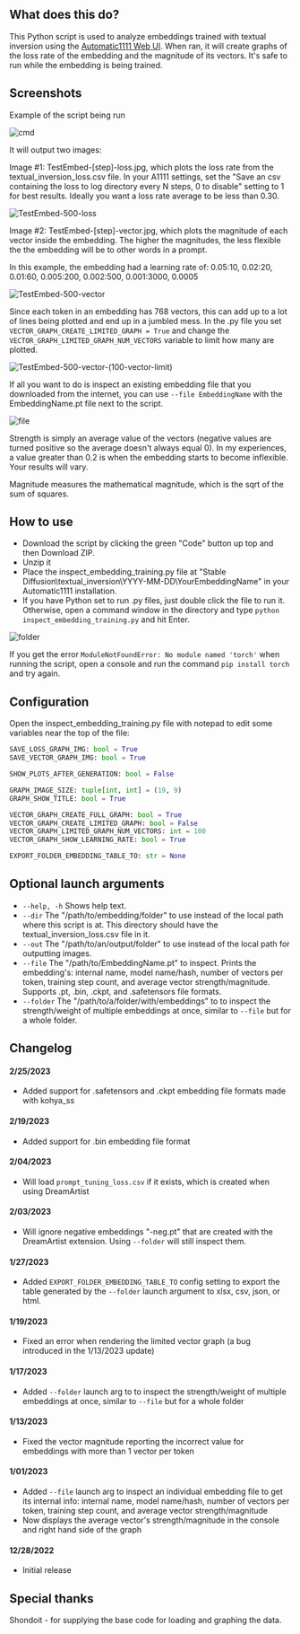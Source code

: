## What does this do?
This Python script is used to analyze embeddings trained with textual inversion using the [Automatic1111 Web UI](https://github.com/AUTOMATIC1111/stable-diffusion-webui). When ran, it will create graphs of the loss rate of the embedding and the magnitude of its vectors. It's safe to run while the embedding is being trained.

## Screenshots
Example of the script being run

![cmd](https://i.imgur.com/8SCCnsX.jpg)

It will output two images:

Image #1: TestEmbed-[step]-loss.jpg, which plots the loss rate from the textual_inversion_loss.csv file. In your A1111 settings, set the "Save an csv containing the loss to log directory every N steps, 0 to disable" setting to 1 for best results. Ideally you want a loss rate average to be less than 0.30.

![TestEmbed-500-loss](https://i.imgur.com/i2BvuM0.jpg)

Image #2: TestEmbed-[step]-vector.jpg, which plots the magnitude of each vector inside the embedding. The higher the magnitudes, the less flexible the the embedding will be to other words in a prompt.

In this example, the embedding had a learning rate of: 0.05:10, 0.02:20, 0.01:60, 0.005:200, 0.002:500, 0.001:3000, 0.0005

![TestEmbed-500-vector](https://i.imgur.com/A5AbHpQ.jpg)

Since each token in an embedding has 768 vectors, this can add up to a lot of lines being plotted and end up in a jumbled mess. In the .py file you set `VECTOR_GRAPH_CREATE_LIMITED_GRAPH = True` and change the `VECTOR_GRAPH_LIMITED_GRAPH_NUM_VECTORS` variable to limit how many are plotted.

![TestEmbed-500-vector-(100-vector-limit)](https://i.imgur.com/F3ZWiHD.jpg)

If all you want to do is inspect an existing embedding file that you downloaded from the internet, you can use `--file EmbeddingName` with the EmbeddingName.pt file next to the script.

![file](https://i.imgur.com/S4SHU0z.jpg)

Strength is simply an average value of the vectors (negative values are turned positive so the average doesn't always equal 0). In my experiences, a value greater than 0.2 is when the embedding starts to become inflexible. Your results will vary.

Magnitude measures the mathematical magnitude, which is the sqrt of the sum of squares.

## How to use
* Download the script by clicking the green "Code" button up top and then Download ZIP.
* Unzip it
* Place the inspect_embedding_training.py file at "Stable Diffusion\textual_inversion\YYYY-MM-DD\YourEmbeddingName" in your Automatic1111 installation.
* If you have Python set to run .py files, just double click the file to run it. Otherwise, open a command window in the directory and type `python inspect_embedding_training.py` and hit Enter.

![folder](https://i.imgur.com/tiM89rS.jpg)

If you get the error `ModuleNotFoundError: No module named 'torch'` when running the script, open a console and run the command `pip install torch` and try again.

## Configuration
Open the inspect_embedding_training.py file with notepad to edit some variables near the top of the file:
```python
SAVE_LOSS_GRAPH_IMG: bool = True
SAVE_VECTOR_GRAPH_IMG: bool = True

SHOW_PLOTS_AFTER_GENERATION: bool = False

GRAPH_IMAGE_SIZE: tuple[int, int] = (19, 9)
GRAPH_SHOW_TITLE: bool = True

VECTOR_GRAPH_CREATE_FULL_GRAPH: bool = True
VECTOR_GRAPH_CREATE_LIMITED_GRAPH: bool = False
VECTOR_GRAPH_LIMITED_GRAPH_NUM_VECTORS: int = 100
VECTOR_GRAPH_SHOW_LEARNING_RATE: bool = True

EXPORT_FOLDER_EMBEDDING_TABLE_TO: str = None
```

## Optional launch arguments
* `--help, -h` Shows help text.
* `--dir` The "/path/to/embedding/folder" to use instead of the local path where this script is at. This directory should have the textual_inversion_loss.csv file in it.
* `--out` The "/path/to/an/output/folder" to use instead of the local path for outputting images.
* `--file` The "/path/to/EmbeddingName.pt" to inspect. Prints the embedding's: internal name, model name/hash, number of vectors per token, training step count, and average vector strength/magnitude. Supports .pt, .bin, .ckpt, and .safetensors file formats.
* `--folder` The "/path/to/a/folder/with/embeddings" to to inspect the strength/weight of multiple embeddings at once, similar to `--file` but for a whole folder.

## Changelog
#### 2/25/2023
* Added support for .safetensors and .ckpt embedding file formats made with kohya_ss
#### 2/19/2023
* Added support for .bin embedding file format
#### 2/04/2023
* Will load `prompt_tuning_loss.csv` if it exists, which is created when using DreamArtist
#### 2/03/2023
* Will ignore negative embeddings "-neg.pt" that are created with the DreamArtist extension. Using `--folder` will still inspect them.
#### 1/27/2023
* Added `EXPORT_FOLDER_EMBEDDING_TABLE_TO` config setting to export the table generated by the `--folder` launch argument to xlsx, csv, json, or html.
#### 1/19/2023
* Fixed an error when rendering the limited vector graph (a bug introduced in the 1/13/2023 update)
#### 1/17/2023
* Added `--folder` launch arg to to inspect the strength/weight of multiple embeddings at once, similar to `--file` but for a whole folder
#### 1/13/2023
* Fixed the vector magnitude reporting the incorrect value for embeddings with more than 1 vector per token
#### 1/01/2023
* Added `--file` launch arg to inspect an individual embedding file to get its internal info: internal name, model name/hash, number of vectors per token, training step count, and average vector strength/magnitude
* Now displays the average vector's strength/magnitude in the console and right hand side of the graph
#### 12/28/2022
* Initial release

## Special thanks
Shondoit - for supplying the base code for loading and graphing the data.
